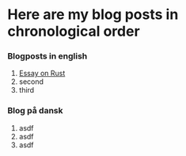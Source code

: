 # Here are my blog posts in chronological order

### Blogposts in english

1. [Essay on Rust](https://frederikgj.github.io/blog/eng_blog/rust_generated.md)
2. second
3. third


### Blog på dansk 

1. asdf
2. asdf
3. asdf


